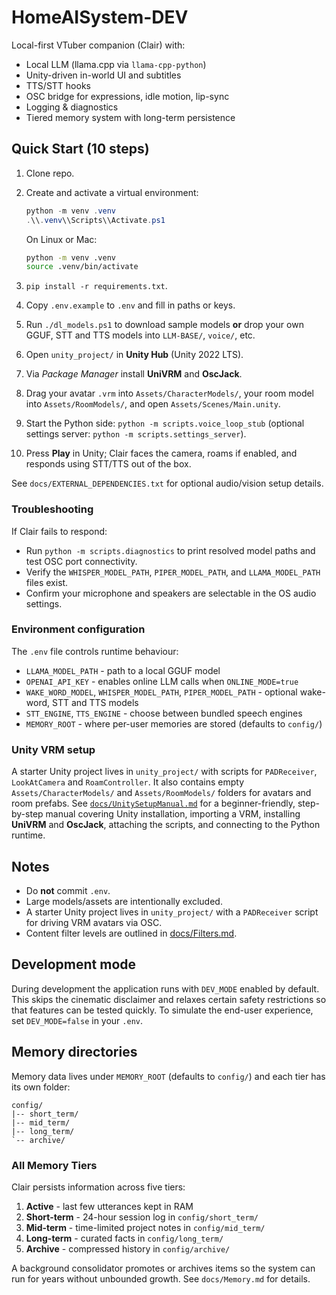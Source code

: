 # HomeAISystem-DEV

Local-first VTuber companion (Clair) with:

- Local LLM (llama.cpp via `llama-cpp-python`)
- Unity-driven in-world UI and subtitles
- TTS/STT hooks
- OSC bridge for expressions, idle motion, lip-sync
- Logging & diagnostics
- Tiered memory system with long-term persistence

## Quick Start (10 steps)

1. Clone repo.
2. Create and activate a virtual environment:

   ```powershell
   python -m venv .venv
   .\\.venv\\Scripts\\Activate.ps1
   ```

   On Linux or Mac:

   ```bash
   python -m venv .venv
   source .venv/bin/activate
   ```

3. `pip install -r requirements.txt`.
4. Copy `.env.example` to `.env` and fill in paths or keys.
5. Run `./dl_models.ps1` to download sample models **or** drop your own
   GGUF, STT and TTS models into `LLM-BASE/`, `voice/`, etc.
6. Open `unity_project/` in **Unity Hub** (Unity 2022 LTS).
7. Via *Package Manager* install **UniVRM** and **OscJack**.
8. Drag your avatar `.vrm` into `Assets/CharacterModels/`, your room model
   into `Assets/RoomModels/`, and open `Assets/Scenes/Main.unity`.
9. Start the Python side: `python -m scripts.voice_loop_stub` (optional
   settings server: `python -m scripts.settings_server`).
10. Press **Play** in Unity; Clair faces the camera, roams if enabled, and
    responds using STT/TTS out of the box.

See `docs/EXTERNAL_DEPENDENCIES.txt` for optional audio/vision setup
details.

### Troubleshooting

If Clair fails to respond:

- Run `python -m scripts.diagnostics` to print resolved model paths and
  test OSC port connectivity.
- Verify the `WHISPER_MODEL_PATH`, `PIPER_MODEL_PATH`, and
  `LLAMA_MODEL_PATH` files exist.
- Confirm your microphone and speakers are selectable in the OS audio
  settings.

### Environment configuration

The `.env` file controls runtime behaviour:

- `LLAMA_MODEL_PATH` - path to a local GGUF model
- `OPENAI_API_KEY` - enables online LLM calls when `ONLINE_MODE=true`
- `WAKE_WORD_MODEL`, `WHISPER_MODEL_PATH`, `PIPER_MODEL_PATH` - optional
  wake-word, STT and TTS models
- `STT_ENGINE`, `TTS_ENGINE` - choose between bundled speech engines
- `MEMORY_ROOT` - where per-user memories are stored (defaults to `config/`)

### Unity VRM setup

A starter Unity project lives in `unity_project/` with scripts for
`PADReceiver`, `LookAtCamera` and `RoamController`. It also contains
empty `Assets/CharacterModels/` and `Assets/RoomModels/` folders for
avatars and room prefabs. See [`docs/UnitySetupManual.md`](docs/UnitySetupManual.md)
for a beginner-friendly, step-by-step manual covering Unity
installation, importing a VRM, installing **UniVRM** and **OscJack**, attaching the
scripts, and connecting to the Python runtime.

## Notes

- Do **not** commit `.env`.
- Large models/assets are intentionally excluded.
- A starter Unity project lives in `unity_project/` with a `PADReceiver` script
  for driving VRM avatars via OSC.
- Content filter levels are outlined in [docs/Filters.md](docs/Filters.md).

## Development mode

During development the application runs with `DEV_MODE` enabled by default. This
skips the cinematic disclaimer and relaxes certain safety restrictions so that
features can be tested quickly. To simulate the end-user experience, set
`DEV_MODE=false` in your `.env`.

## Memory directories

Memory data lives under `MEMORY_ROOT` (defaults to `config/`) and each tier has
its own folder:

```text
config/
|-- short_term/
|-- mid_term/
|-- long_term/
`-- archive/
```

### All Memory Tiers

Clair persists information across five tiers:

1. **Active** - last few utterances kept in RAM
2. **Short-term** - 24-hour session log in `config/short_term/`
3. **Mid-term** - time-limited project notes in `config/mid_term/`
4. **Long-term** - curated facts in `config/long_term/`
5. **Archive** - compressed history in `config/archive/`

A background consolidator promotes or archives items so the system can run
for years without unbounded growth. See `docs/Memory.md` for details.
